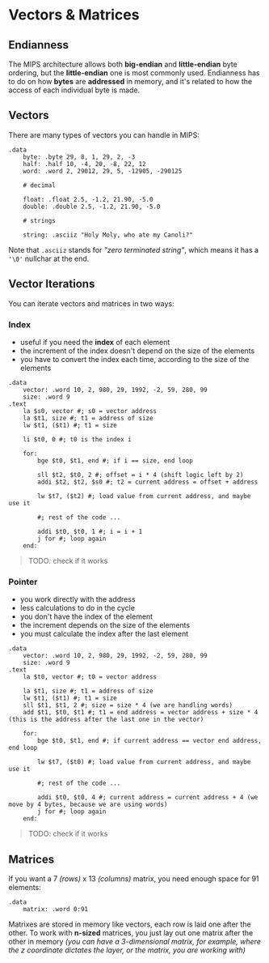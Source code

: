 # Vectors & Matrices

## Endianness

The MIPS architecture allows both **big-endian** and **little-endian** byte ordering, but the **little-endian** one is most commonly used. Endianness has to do on how **bytes** are **addressed** in memory, and it's related to how the access of each individual byte is made.

## Vectors 

There are many types of vectors you can handle in MIPS:

```armasm
.data
    byte: .byte 29, 8, 1, 29, 2, -3
    half: .half 10, -4, 20, -8, 22, 12
    word: .word 2, 29012, 29, 5, -12905, -290125

    # decimal 

    float: .float 2.5, -1.2, 21.90, -5.0
    double: .double 2.5, -1.2, 21.90, -5.0

    # strings

    string: .asciiz "Holy Moly, who ate my Canoli?"

```

Note that `.asciiz` stands for _"zero terminated string"_, which means it has a `'\0'` nullchar at the end.

## Vector Iterations 


You can iterate vectors and matrices in two ways:

### Index

- useful if you need the **index** of each element
- the increment of the index doesn't depend on the size of the elements
- you have to convert the index each time, according to the size of the elements

```armasm
.data
    vector: .word 10, 2, 980, 29, 1992, -2, 59, 280, 99
    size: .word 9
.text
    la $s0, vector #; s0 = vector address
    la $t1, size #; t1 = address of size
    lw $t1, ($t1) #; t1 = size

    li $t0, 0 #; t0 is the index i

    for:
        bge $t0, $t1, end #; if i == size, end loop

        sll $t2, $t0, 2 #; offset = i * 4 (shift logic left by 2)
        addi $t2, $t2, $s0 #; t2 = current address = offset + address

        lw $t7, ($t2) #; load value from current address, and maybe use it

        #; rest of the code ...

        addi $t0, $t0, 1 #; i = i + 1
        j for #; loop again
    end:
```

> TODO: check if it works 


### Pointer

- you work directly with the address
- less calculations to do in the cycle
- you don't have the index of the element
- the increment depends on the size of the elements
- you must calculate the index after the last element

```armasm
.data
    vector: .word 10, 2, 980, 29, 1992, -2, 59, 280, 99
    size: .word 9
.text
    la $t0, vector #; t0 = vector address

    la $t1, size #; t1 = address of size
    lw $t1, ($t1) #; t1 = size
    sll $t1, $t1, 2 #; size = size * 4 (we are handling words)
    add $t1, $t0, $t1 #; t1 = end address = vector address + size * 4 (this is the address after the last one in the vector)

    for:
        bge $t0, $t1, end #; if current address == vector end address, end loop

        lw $t7, ($t0) #; load value from current address, and maybe use it

        #; rest of the code ...

        addi $t0, $t0, 4 #; current address = current address + 4 (we move by 4 bytes, because we are using words) 
        j for #; loop again
    end:
```

> TODO: check if it works

## Matrices

If you want a 7 _(rows)_ x 13 _(columns)_ matrix, you need enough space for 91 elements:

```armasm
.data
    matrix: .word 0:91
```

Matrixes are stored in memory like vectors, each row is laid one after the other. To work with **n-sized** matrices, you just lay out one matrix after the other in memory _(you can have a 3-dimensional matrix, for example, where the z coordinate dictates the layer, or the matrix, you are working with)_
